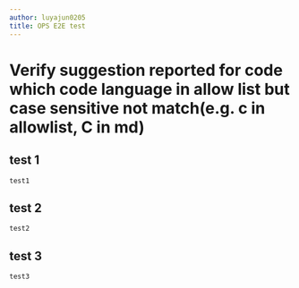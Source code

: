 ```yaml
---
author: luyajun0205
title: OPS E2E test
---
```


# Verify suggestion reported for code which code language in allow list but case sensitive not match(e.g. c in allowlist, C in md)

## test 1

```CSharp
test1
```

## test 2

```nodE
test2
```

## test 3

```java script
test3
```

